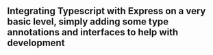 ## Integrating Typescript with Express on a very basic level, simply adding some type annotations and interfaces to help with development

